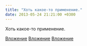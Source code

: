 ```yaml
---
title: "Хоть какое-то применение."
date: 2013-05-24 21:21:00 +0300
---
```


Хоть какое-то применение.


[Вложение](/assets/vk_photos/1/vhHdExLpygU.jpg)
[Вложение](/assets/vk_photos/3/RUFMxFMPt-E.jpg)
[Вложение](/assets/vk_photos/3/e3oA97WZz2I.jpg)
